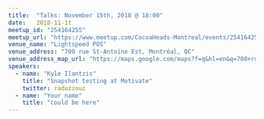 ```yaml
---
title:  "Talks: November 15th, 2018 @ 18:00"
date:   2018-11-1t
meetup_id: "254164255" 
meetup_url: "https://www.meetup.com/CocoaHeads-Montreal/events/254164255/"
venue_name: "Lightspeed POS"
venue_address: "700 rue St-Antoine Est, Montréal, QC"
venue_address_map_url: "https://maps.google.com/maps?f=q&hl=en&q=700+rue+St-Antoine+Est%2C+Montréal%2C+QC%2C+ca"
speakers:
  - name: "Kyle Ilantzis"
    title: "Snapshot testing at Motivate"
    twitter: radazzouz
  - name: "Your name"
    title: "could be here"
---
```

